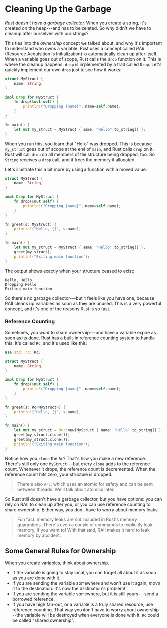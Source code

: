 # Cleaning Up the Garbage

*Rust doesn't have a garbage collector*. When you create a string, it's created on the heap---and has to be deleted. So why didn't we have to cleanup after ourselves with our strings?

This ties into the *ownership* concept we talked about, and why it's important to understand who owns a variable. Rust uses a concept called *RAII* (Resource Acquisition Is Initialization) to automatically clean up after itself. When a variable goes out of scope, Rust calls the `drop` function on it. This is where the cleanup happens. `drop` is implemented by a trait called `Drop`. Let's quickly implement our own `drop` just to see how it works:

```rust
struct MyStruct {
    name: String,
}

impl Drop for MyStruct {
    fn drop(&mut self) {
        println!("Dropping {name}", name=self.name);
    }
}

fn main() {
    let mut my_struct = MyStruct { name: "Hello".to_string() };
}
```

When you run this, you learn that "Hello" was dropped. This is because `my_struct` goes out of scope at the end of `main`, and Rust calls `drop` on it. Rust will call `drop` on all members of the structure being dropped, too. So `String` receives a `drop` call, and it frees the memory it allocated.

Let's illustrate this a bit more by using a function with a moved value:

```rust
struct MyStruct {
    name: String,
}

impl Drop for MyStruct {
    fn drop(&mut self) {
        println!("Dropping {name}", name=self.name);
    }
}

fn greet(s: MyStruct) {
    println!("Hello, {}", s.name);
}

fn main() {
    let mut my_struct = MyStruct { name: "Hello".to_string() };
    greet(my_struct);
    println!("Exiting main function");
}
```

The output shows exactly when your structure ceased to exist:

```
Hello, Hello
Dropping Hello
Exiting main function
```

So there's no garbage collector---but it feels like you have one, because RAII cleans up variables as soon as they are unused. This is a very powerful concept, and it's one of the reasons Rust is so fast.

### Reference Counting

Sometimes, you *want* to share ownership---and have a variable expire as soon as its done. Rust has a built-in reference counting system to handle this. It's called `Rc`, and it's used like this:

```rust
use std::rc::Rc;

struct MyStruct {
    name: String,
}

impl Drop for MyStruct {
    fn drop(&mut self) {
        println!("Dropping {name}", name=self.name);
    }
}

fn greet(s: Rc<MyStruct>) {
    println!("Hello, {}", s.name);
}

fn main() {
    let mut my_struct = Rc::new(MyStruct { name: "Hello".to_string() });
    greet(my_struct.clone());
    greet(my_struct.clone());
    println!("Exiting main function");
}
```

Notice how you `clone` the `Rc`? That's how you make a new reference. There's still only one `MyStruct`---but every `clone` adds to the reference count. Whenever it drops, the reference count is decremented. When the reference count hits zero, your structure is dropped.

> There's also `Arc`, which uses an atomic for safety and can be sent between threads. We'll talk about atomics later.

So Rust still doesn't have a garbage collector, but you have options: you can rely on RAII to clean up after you, or you can use reference counting to share ownership. Either way, you don't have to worry about memory leaks.

> Fun fact: memory leaks are *not* included in Rust's memory guarantees. There's even a couple of commands to explicitly leak memory, if you want to! With that said, RAII makes it hard to leak memory by accident.

## Some General Rules for Ownership

When you create variables, think about ownership.

* If the variable is going to stay local, you can forget all about it as soon as you are done with it.
* If you are sending the variable somewhere and won't use it again, *move* it to the destination. It's now the destination's problem!
* If you are sending the variable somewhere, but it is still yours---send a borrowed reference.
* If you have high fan-out, or a variable is a truly shared resource, use reference counting. That way you don't have to worry about ownership---the variable will be destroyed when everyone is done with it. `Rc` could be called "shared ownership".